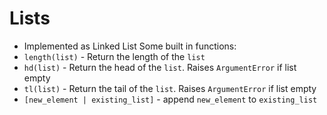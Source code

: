 # Lists
- Implemented as Linked List
Some built in functions:
- `length(list)` - Return the length of the `list`
- `hd(list)` - Return the head of the `list`. Raises `ArgumentError` if list empty
- `tl(list)` - Return the tail of the `list`. Raises `ArgumentError` if list empty
- `[new_element | existing_list]` - append `new_element` to `existing_list`
